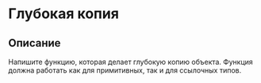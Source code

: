 # Глубокая копия

## Описание
Напишите функцию, которая делает глубокую копию объекта.
Функция должна работать как для примитивных, так и для ссылочных типов.

